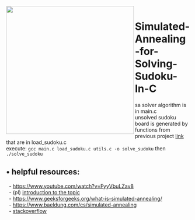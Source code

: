 <img align="left" width="350" src="https://github.com/user-attachments/assets/c4bec2c8-9309-45bf-80bc-aae0f6a952e5" />

# Simulated-Annealing-for-Solving-Sudoku-In-C
sa solver algorithm is in main.c \
unsolved sudoku board is generated by functions from previous project [link](https://github.com/werixx1/terminal-sudoku-in-c) that are in load_sudoku.c \
execute: ```gcc main.c load_sudoku.c utils.c -o solve_sudoku``` then ```./solve_sudoku``` 

## • helpful resources:
&nbsp; - https://www.youtube.com/watch?v=FyyVbuLZav8 \
&nbsp; - (pl) [introduction to the topic](https://www.researchgate.net/profile/Stanislaw-Kowalik/publication/305489442_SYMULOWANE_WYZARZANIE_W_ZASTOSOWANIU_DO_WYZNACZANIA_EKSTREMUM_GLOBALNEGO_FUNKCJI_O_WIELU_EKSTREMACH_LOKALNYCH_DALEKO_ODDALONYCH_OD_SIEBIE_LUB_BARDZO_ZAGESZCZONYCH/links/579103b108ae0831552f9468/SYMULOWANE-WYZARZANIE-W-ZASTOSOWANIU-DO-WYZNACZANIA-EKSTREMUM-GLOBALNEGO-FUNKCJI-O-WIELU-EKSTREMACH-LOKALNYCH-DALEKO-ODDALONYCH-OD-SIEBIE-LUB-BARDZO-ZAGESZCZONYCH.pdf) \
&nbsp; - https://www.geeksforgeeks.org/what-is-simulated-annealing/ \
&nbsp; - https://www.baeldung.com/cs/simulated-annealing \
&nbsp; - [stackoverflow](https://stackoverflow.com/questions/61553524/simulated-annealing-for-sudoku-solving)


